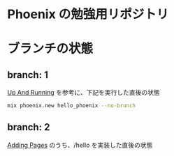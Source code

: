 Phoenix の勉強用リポジトリ
==========================

# ブランチの状態

## branch: 1
[Up And Running](http://www.phoenixframework.org/docs/up-and-running) を参考に、下記を実行した直後の状態

```bash
mix phoenix.new hello_phoenix --no-brunch
```

## branch: 2
[Adding Pages](http://www.phoenixframework.org/docs/adding-pages) のうち、/hello を実装した直後の状態

